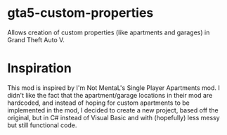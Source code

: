 # gta5-custom-properties
Allows creation of custom properties (like apartments and garages) in Grand Theft Auto V.

# Inspiration
This mod is inspired by I'm Not MentaL's Single Player Apartments mod. I didn't like the fact that the apartment/garage locations in their mod are hardcoded, and instead of hoping for custom apartments to be implemented in the mod, I decided to create a new project, based off the original, but in C# instead of Visual Basic and with (hopefully) less messy but still functional code.
